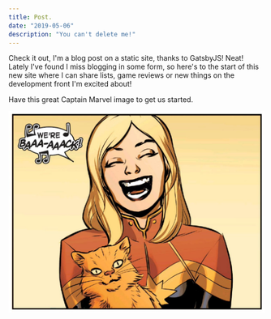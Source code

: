 ```yaml
---
title: Post.
date: "2019-05-06"
description: "You can't delete me!"
---
```


Check it out, I'm a blog post on a static site, thanks to GatsbyJS! Neat! Lately I've found I miss blogging in some form, so here's to the start of this new site where I can share lists, game reviews or new things on the development front I'm excited about! 

Have this great Captain Marvel image to get us started.

![Captain Marvel](./marvel.jpg)
